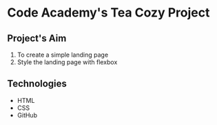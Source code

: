 # Code Academy's Tea Cozy Project
## Project's Aim
1. To create a simple landing page
2. Style the landing page with flexbox
## Technologies
* HTML
* CSS
* GitHub